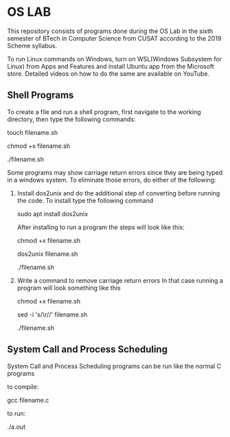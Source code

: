 # OS LAB

This repository consists of programs done during the OS Lab in the sixth semester of BTech in Computer Science from CUSAT according to the 2019 Scheme syllabus.

To run Linux commands on Windows, turn on WSL(Windows Subsystem for Linux) from Apps and Features and install Ubuntu app from the Microsoft store. 
Detailed videos on how to do the same are available on YouTube. 

## Shell Programs

To create a file and run a shell program, first navigate to the working directory, then type the following commands:

touch filename.sh

chmod +x filename.sh

./filename.sh


Some programs may show carriage return errors since they are being typed in a windows system. To eliminate those errors, do either of the following:

1. Install dos2unix and do the additional step of converting before running the code.
   To install type the following command

   sudo apt install dos2unix

   After installing to run a program the steps will look like this:
   
   chmod +x filename.sh

   dos2unix filename.sh

   ./filename.sh

3. Write a command to remove carriage return errors
   In that case running a program will look something like this

   chmod +x filename.sh

   sed -i 's/\r//' filename.sh

   ./filename.sh


## System Call and Process Scheduling

System Call and Process Scheduling programs can be run like the normal C programs

to compile:

gcc filename.c

to run:

./a.out
